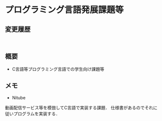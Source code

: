 # プログラミング言語発展課題等

## 変更履歴

```


```

## 概要
* C言語等プログラミング言語での学生向け課題等

## メモ
* Nitube

動画配信サービス等を模倣してC言語で実装する課題．
仕様書があるのでそれに従いプログラムを実装する．
